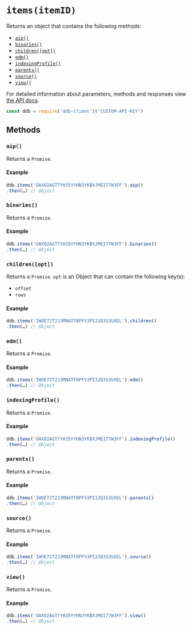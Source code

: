 # `items(itemID)`

Returns an object that contains the following methods:

- [`aip()`](#aip)
- [`binaries()`](#binaries)
- [`children([opt])`](#childrenopt)
- [`edm()`](#edm)
- [`indexingProfile()`](#indexingProfile)
- [`parents()`](#parents)
- [`source()`](#source)
- [`view()`](#view)

For detailed information about parameters, methods and responses view [the API docs](https://api.deutsche-digitale-bibliothek.de/doku/display/ADD/items).

```js
const ddb = require('ddb-client')('CUSTOM-API-KEY')
```

## Methods

### `aip()`

Returns a `Promise`.

#### Example

```js
ddb.items('OAXO2AGT7YH35YYHN3YKBXJMEI77W3FF').aip()
.then(…) // Object
```

### `binaries()`

Returns a `Promise`.

#### Example

```js
ddb.items('OAXO2AGT7YH35YYHN3YKBXJMEI77W3FF').binaries()
.then(…) // Object
```

### `children([opt])`

Returns a `Promise`. `opt` is an Object that can contain the following key(s):

- `offset`
- `rows`

#### Example

```js
ddb.items('IWOE72T2J3MNATFBPFV3PI3JQ3S3UXEL').children()
.then(…) // Object
```

### `edm()`

Returns a `Promise`.

#### Example

```js
ddb.items('IWOE72T2J3MNATFBPFV3PI3JQ3S3UXEL').edm()
.then(…) // Object
```

### `indexingProfile()`

Returns a `Promise`.

#### Example

```js
ddb.items('OAXO2AGT7YH35YYHN3YKBXJMEI77W3FF').indexingProfile()
.then(…) // Object
```

### `parents()`

Returns a `Promise`.

#### Example

```js
ddb.items('IWOE72T2J3MNATFBPFV3PI3JQ3S3UXEL').parents()
.then(…) // Object
```

### `source()`

Returns a `Promise`.

#### Example

```js
ddb.items('IWOE72T2J3MNATFBPFV3PI3JQ3S3UXEL').source()
.then(…) // Object
```

### `view()`

Returns a `Promise`.

#### Example

```js
ddb.items('OAXO2AGT7YH35YYHN3YKBXJMEI77W3FF').view()
.then(…) // Object
```
